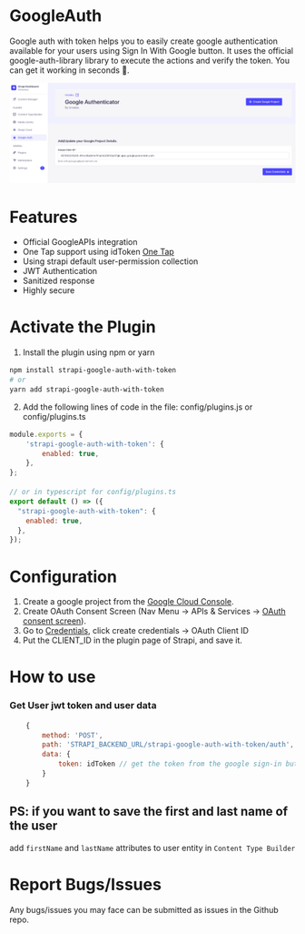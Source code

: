# GoogleAuth

Google auth with token helps you to easily create google authentication available for your users using Sign In With Google button. It uses the official google-auth-library library to execute the actions and verify the token. You can get it working in seconds 🫰.

![Dashboard Screenshot](https://github.com/kirwako/strapi-google-auth-with-token/blob/main/screenshots/screen.png)

# Features

-   Official GoogleAPIs integration
-   One Tap support using idToken [One Tap](https://developers.google.com/identity/gsi/web/guides/features)
-   Using strapi default user-permission collection
-   JWT Authentication
-   Sanitized response
-   Highly secure

# Activate the Plugin

1. Install the plugin using npm or yarn

```bash
npm install strapi-google-auth-with-token
# or
yarn add strapi-google-auth-with-token
```

2. Add the following lines of code in the file: config/plugins.js or config/plugins.ts

```js
module.exports = {
	'strapi-google-auth-with-token': {
		enabled: true,
	},
};

// or in typescript for config/plugins.ts
export default () => ({
  "strapi-google-auth-with-token": {
    enabled: true,
  },
});

```

# Configuration

1. Create a google project from the [Google Cloud Console](https://console.cloud.google.com/projectcreate?previousPage=%2Fcloud-resource-manager%3Fproject%3D%26folder%3D%26organizationId%3D).
2. Create OAuth Consent Screen (Nav Menu -> APIs & Services -> [OAuth consent screen](https://console.cloud.google.com/apis/credentials/consent)).
3. Go to [Credentials](https://console.cloud.google.com/apis/credentials), click create credentials -> OAuth Client ID
4. Put the CLIENT_ID in the plugin page of Strapi, and save it.

# How to use

### Get User jwt token and user data

```js
    {
        method: 'POST',
        path: 'STRAPI_BACKEND_URL/strapi-google-auth-with-token/auth',
        data: {
            token: idToken // get the token from the google sign-in button
        }
    }
```

## PS: if you want to save the first and last name of the user
add `firstName` and `lastName` attributes to user entity in `Content Type Builder`

# Report Bugs/Issues

Any bugs/issues you may face can be submitted as issues in the Github repo.
